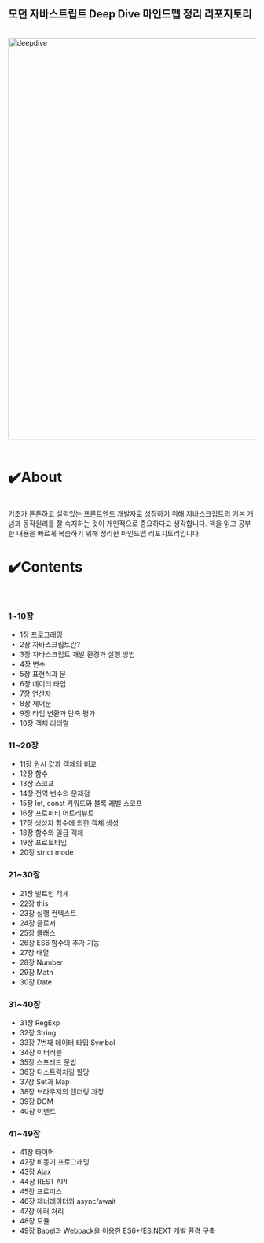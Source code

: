 ## 모던 자바스트립트 Deep Dive 마인드맵 정리 리포지토리

<br>

<img width="818" alt="deepdive" src="https://user-images.githubusercontent.com/76110448/176990289-995b94a9-5f65-4911-b5f9-c2d3fc41f450.png">
<br>
<br>

# ✔️About
<br>
기초가 튼튼하고 실력있는 프론트엔드 개발자로 성장하기 위해 자바스크립트의 기본 개념과 동작원리를 잘 숙지하는 것이 개인적으로 중요하다고 생각합니다. 책을 읽고 공부한 내용을 빠르게 복습하기 위해 정리한 마인드맵 리포지토리입니다.
<br>


# ✔️Contents
<br>

### 1~10장

- 1장 프로그래밍
- 2장 자바스크립트란?
- 3장 자바스크립트 개발 환경과 실행 방법
- 4장 변수
- 5장 표현식과 문
- 6장 데이터 타입
- 7장 연산자
- 8장 제어문
- 9장 타입 변환과 단축 평가
- 10장 객체 리터럴

### 11~20장

- 11장 원시 값과 객체의 비교
- 12장 함수
- 13장 스코프
- 14장 전역 변수의 문제점
- 15장 let, const 키워드와 블록 레벨 스코프
- 16장 프로퍼티 어트리뷰트
- 17장 생성자 함수에 의한 객체 생성
- 18장 함수와 일급 객체
- 19장 프로토타입
- 20장 strict mode

### 21~30장

- 21장 빌트인 객체
- 22장 this
- 23장 실행 컨텍스트
- 24장 클로저
- 25장 클래스
- 26장 ES6 함수의 추가 기능
- 27장 배열
- 28장 Number
- 29장 Math
- 30장 Date

### 31~40장

- 31장 RegExp
- 32장 String
- 33장 7번째 데이터 타입 Symbol
- 34장 이터러블
- 35장 스프레드 문법
- 36장 디스트럭처링 할당
- 37장 Set과 Map
- 38장 브라우저의 렌더링 과정
- 39장 DOM
- 40장 이벤트

### 41~49장

- 41장 타이머
- 42장 비동기 프로그래밍
- 43장 Ajax
- 44장 REST API
- 45장 프로미스
- 46장 제너레이터와 async/await
- 47장 에러 처리
- 48장 모듈
- 49장 Babel과 Webpack을 이용한 ES6+/ES.NEXT 개발 환경 구축

